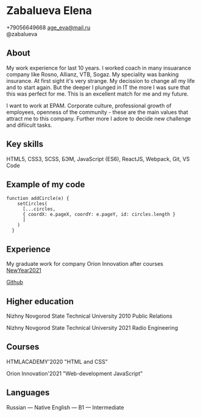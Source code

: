 # Zabalueva Elena

+79056649668
age_eva@mail.ru     
@zabalueva

## About
My work experience for last 10 years.
I worked coach in many insuarance company like Rosno, Allianz, VTB, Sogaz. My speciality was banking insurance. At first sight it's very strange. My decission to change all my life and to start again. But the deeper I plunged in IT the more I was sure that this was perfect for me. This is an excellent match for me and my future.

I want to work at EPAM. Corporate culture, professional growth of employees, openness of the community - these are the main values that attract me to this company. Further more I adore to decide new challenge and difiicult tasks.

## Key skills
HTML5, CSS3, SCSS, БЭМ, JavaScript (ES6), ReactJS, Webpack, Git, VS Code

## Example of my code
```
function addCircle(e) {
    setCircles(
      [...circles, 
      { coordX: e.pageX, coordY: e.pageY, id: circles.length }
      ]
    )
  }
```

## Experience
My graduate work for company Orion Innovation after courses
[NewYear2021](https://zabalueva.github.io/react_first/)

[Github](https://zabalueva.github.io/react_first/)


## Higher education 
Nizhny Novgorod State Technical University
2010
Public Relations 

Nizhny Novgorod State Technical University
2021
Radio Engineering  

## Сourses
HTMLACADEMY'2020
"HTML and CSS"

Orion Innovation'2021
"Web-development JavaScript"

## Languages
Russian — Native
English — B1 — Intermediate

